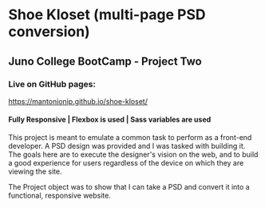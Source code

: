 # Shoe Kloset (multi-page PSD conversion)

## Juno College BootCamp - Project Two

### Live on GitHub pages: 
https://mantonionip.github.io/shoe-kloset/

#### Fully Responsive | Flexbox is used | Sass variables are used

This project is meant to emulate a common task to perform as a front-end developer. A PSD design was provided and I was tasked with building it. The goals here are to execute the designer's vision on the web, and to build a good experience for users regardless of the device on which they are viewing the site.

The Project object was to show that I can take a PSD and convert it into a functional, responsive website.

